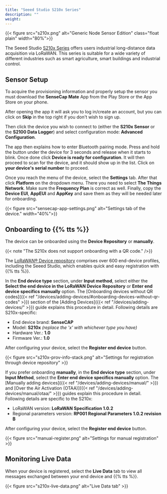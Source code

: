 ```yaml
---
title: "Seeed Studio S210x Series"
description: ""
weight: 
---
```


{{< figure src="s210x.png" alt="Generic Node Sensor Edition" class="float plain" width="80%">}}

The Seeed Studio [S210x Series](https://www.seeedstudio.com/SenseCAP-S2100-LoRaWAN-Data-Logger-p-5361.html) offers users industrial long-distance data acquisition via LoRaWAN. This series is suitable for a wide variety of different industries such as smart agriculture, smart buildings and industrial control. 

<!--more-->

## Sensor Setup

To acquire the provisioning information and properly setup the sensor you must download the **SenseCap Mate** App from the Play Store or the App Store on your phone.

After opening the app it will ask you to log in/create an account, but you can click on **Skip** in the top right if you don't wish to sign up.

Then click the device you wish to connect to (either the **S210x Sensor** or the **S2100 Data Logger**) and select configuration mode: **Advanced Configuration**. 

The app then explains how to enter Bluetooth pairing mode. Press and hold the button under the device for 3 seconds and release when it starts to blink. Once done click **Device is ready for configuration**. It will then proceed to scan for the device, and it should show up in the list. Click on **your device's serial number** to proceed.

Once you reach the menu of the device, select the **Settings** tab. After that click **Platform** on the dropdown menu. There you need to select **The Things Network**. Make sure the **Frequency Plan** is correct as well. Finally, copy the **Device EUI**, **AppEUI** and **AppKey** and save them as they will be needed later for onboarding.

{{< figure src="sensecap-app-settings.png" alt="Settings tab of the device." width="40%">}}

## Onboarding to {{% tts %}}

The device can be onboarded using the **Device Repository** or **manually**.

{{< note "The S210x does not support onboarding with a QR code." />}}

The [LoRaWAN® Device repository](https://github.com/TheThingsNetwork/lorawan-devices) comprises over 600 end-device profiles, including the Seeed Studio, which enables quick and easy registration with {{% tts %}}.

In the **End device type** section, under **Input method**, select either the **Select the end device in the LoRaWAN Device Repository** or **Enter end device specifics manually** option. The [Onboarding devices without QR codes]({{< ref "/devices/adding-devices/#onboarding-devices-without-qr-codes" >}}) section of the [Adding Devices]({{< ref "/devices/adding-devices/" >}}) guide explains this procedure in detail. Following details are S210x-specific:

- End device brand: **SenseCAP**
- Model: **S210x** *(replace the 'x' with whichever type you have)*
- Hardware Ver.: **1.0**
- Firmware Ver.: **1.0**

After configuring your device, select the **Register end device** button.

{{< figure src="s210x-prov-info-stack.png" alt="Settings for registration through device repository" >}}

If you prefer onboarding **manually**, in the **End device type** section, under **Input Method**, select the **Enter end device specifics manually** option. The [Manually adding devices]({{< ref "/devices/adding-devices/manual/" >}}) and [Over the Air Activation (OTAA)]({{< ref "/devices/adding-devices/manual/otaa/" >}}) guides explain this procedure in detail. Following details are specific to the S210x:

- LoRaWAN version: **LoRaWAN Specification 1.0.2**
- Regional parameters version: **RP001 Regional Parameters 1.0.2 revision B** 

After configuring your device, select the **Register end device** button.

{{< figure src="manual-register.png" alt="Settings for manual registration" >}}

## Monitoring Live Data

When your device is registered, select the **Live Data** tab to view all messages exchanged between your end device and {{% tts %}}.

{{< figure src="s210x-live-data.png" alt="Live Data tab" >}}